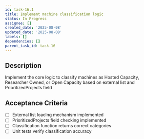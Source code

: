 ```yaml
---
id: task-16.1
title: Implement machine classification logic
status: In Progress
assignee: []
created_date: '2025-08-08'
updated_date: '2025-08-08'
labels: []
dependencies: []
parent_task_id: task-16
---
```


## Description

Implement the core logic to classify machines as Hosted Capacity, Researcher Owned, or Open Capacity based on external list and PrioritizedProjects field

## Acceptance Criteria

- [ ] External list loading mechanism implemented
- [ ] PrioritizedProjects field checking implemented
- [ ] Classification function returns correct categories
- [ ] Unit tests verify classification accuracy
